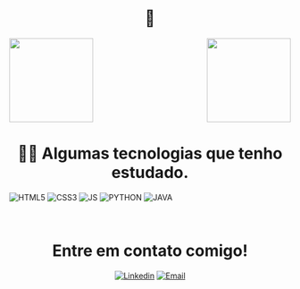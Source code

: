 <h1 align="center">👋</h1>
 <div>
  <img height="150em" src="https://github-readme-stats.vercel.app/api?username=gbrmaia&theme=slateorange&show_icons=true&hide_border=true&count_private=true"/>
  <img align="right" height="150em" src="https://github-readme-stats.vercel.app/api/top-langs/?username=gbrmaia&theme=slateorange&show_icons=true&hide_border=true&layout=compact"/>
</div>

<h1 align="center">👨‍💻 Algumas tecnologias que tenho estudado. </h1>

![HTML5](https://img.shields.io/badge/HTML5-E34F26?style=for-the-badge&logo=html5&logoColor=white)
![CSS3](https://img.shields.io/badge/CSS3-1572B6?style=for-the-badge&logo=css3&logoColor=white)
![JS](https://img.shields.io/badge/JavaScript-323330?style=for-the-badge&logo=javascript&logoColor=F7DF1E)
![PYTHON](https://img.shields.io/badge/Python-14354C?style=for-the-badge&logo=python&logoColor=white)
![JAVA](https://img.shields.io/badge/Java-ED8B00?style=for-the-badge&logo=openjdk&logoColor=white)

<div align="center">
<br>
<h1 align="center">Entre em contato comigo!</h1>

[![Linkedin](https://img.shields.io/badge/LinkedIn-0077B5?style=for-the-badge&logo=linkedin&logoColor=white)](https://www.linkedin.com/in/gabriel-maia-9a701924b/)
[![Email](https://img.shields.io/badge/Microsoft_Outlook-0078D4?style=for-the-badge&logo=microsoft-outlook&logoColor=white)](mailto:gabrielmaia43@hotmail.com)

</div>
